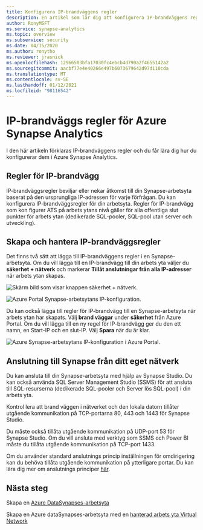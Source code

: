 ```yaml
---
title: Konfigurera IP-brandväggens regler
description: En artikel som lär dig att konfigurera IP-brandväggens regler i Azure Synapse Analytics
author: RonyMSFT
ms.service: synapse-analytics
ms.topic: overview
ms.subservice: security
ms.date: 04/15/2020
ms.author: ronytho
ms.reviewer: jrasnick
ms.openlocfilehash: 12966503bfa17030fc4ebcb4d790a2f4655142a2
ms.sourcegitcommit: aacbf77e4e40266e497b6073679642d97d110cda
ms.translationtype: MT
ms.contentlocale: sv-SE
ms.lasthandoff: 01/12/2021
ms.locfileid: "98116542"
---
```

# <a name="azure-synapse-analytics-ip-firewall-rules"></a>IP-brandväggs regler för Azure Synapse Analytics

I den här artikeln förklaras IP-brandväggens regler och du får lära dig hur du konfigurerar dem i Azure Synapse Analytics.

## <a name="ip-firewall-rules"></a>Regler för IP-brandvägg

IP-brandväggsregler beviljar eller nekar åtkomst till din Synapse-arbetsyta baserat på den ursprungliga IP-adressen för varje förfrågan. Du kan konfigurera IP-brandväggsregler för din arbetsyta. Regler för IP-brandvägg som kon figurer ATS på arbets ytans nivå gäller för alla offentliga slut punkter för arbets ytan (dedikerade SQL-pooler, SQL-pool utan server och utveckling).

## <a name="create-and-manage-ip-firewall-rules"></a>Skapa och hantera IP-brandväggsregler

Det finns två sätt att lägga till IP-brandväggens regler i en Synapse-arbetsyta. Om du vill lägga till en IP-brandvägg till din arbets yta väljer du **säkerhet + nätverk** och markerar **Tillåt anslutningar från alla IP-adresser** när arbets ytan skapas.

![Skärm bild som visar knappen säkerhet + nätverk.](./media/synpase-workspace-ip-firewall/ip-firewall-1.png)

![Azure Portal Synapse-arbetsytans IP-konfiguration.](./media/synpase-workspace-ip-firewall/ip-firewall-2.png)

Du kan också lägga till regler för IP-brandvägg till en Synapse-arbetsyta när arbets ytan har skapats. Välj **brand väggar** under **säkerhet** från Azure Portal. Om du vill lägga till en ny regel för IP-brandvägg ger du den ett namn, en Start-IP och en slut-IP. Välj **Spara** när du är klar.

![Azure Synapse-arbetsytans IP-konfiguration i Azure Portal.](./media/synpase-workspace-ip-firewall/ip-firewall-3.png)

## <a name="connect-to-synapse-from-your-own-network"></a>Anslutning till Synapse från ditt eget nätverk

Du kan ansluta till din Synapse-arbetsyta med hjälp av Synapse Studio. Du kan också använda SQL Server Management Studio (SSMS) för att ansluta till SQL-resurserna (dedikerade SQL-pooler och Server lös SQL-pool) i din arbets yta.

Kontrol lera att brand väggen i nätverket och den lokala datorn tillåter utgående kommunikation på TCP-portarna 80, 443 och 1443 för Synapse Studio.

Du måste också tillåta utgående kommunikation på UDP-port 53 för Synapse Studio. Om du vill ansluta med verktyg som SSMS och Power BI måste du tillåta utgående kommunikation på TCP-port 1433.

Om du använder standard anslutnings princip inställningen för omdirigering kan du behöva tillåta utgående kommunikation på ytterligare portar. Du kan lära dig mer om anslutnings principer [här](../../azure-sql/database/connectivity-architecture.md#connection-policy).

## <a name="next-steps"></a>Nästa steg

Skapa en [Azure DataSynapses-arbetsyta](../quickstart-create-workspace.md)

Skapa en Azure dataSynapses-arbetsyta med en [hanterad arbets yta Virtual Network](./synapse-workspace-managed-vnet.md)